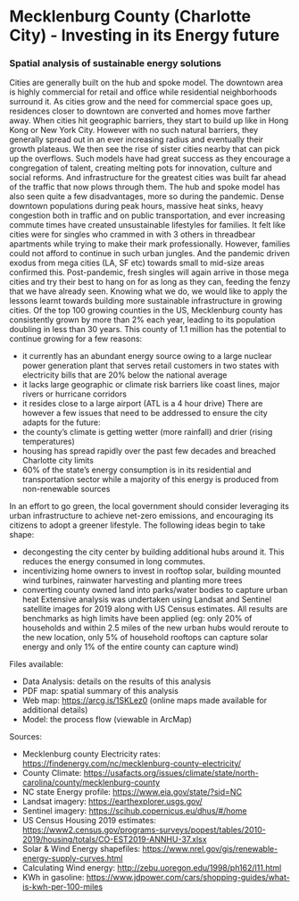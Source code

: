 # Mecklenburg County (Charlotte City) - Investing in its Energy future
### Spatial analysis of sustainable energy solutions

Cities are generally built on the hub and spoke model. The downtown area is highly commercial for retail and office while residential neighborhoods surround it. As cities grow and the need for commercial space goes up, residences closer to downtown are converted and homes move farther away. When cities hit geographic barriers, they start to build up like in Hong Kong or New York City. However with no such natural barriers, they generally spread out in an ever increasing radius and eventually their growth plateaus. We then see the rise of sister cities nearby that can pick up the overflows.
Such models have had great success as they encourage a congregation of talent, creating melting pots for innovation, culture and social reforms. And infrastructure for the greatest cities was built far ahead of the traffic that now plows through them. 
The hub and spoke model has also seen quite a few disadvantages, more so during the pandemic. Dense downtown populations during peak hours, massive heat sinks, heavy congestion both in traffic and on public transportation, and ever increasing commute times have created unsustainable lifestyles for families. It felt like cities were for singles who crammed in with 3 others in threadbear apartments while trying to make their mark professionally. However, families could not afford to continue in such urban jungles. And the pandemic driven exodus from mega cities (LA, SF etc) towards small to mid-size areas confirmed this. Post-pandemic, fresh singles will again arrive in those mega cities and try their best to hang on for as long as they can, feeding the fenzy that we have already seen.
Knowing what we do, we would like to apply the lessons learnt towards building more sustainable infrastructure in growing cities. Of the top 100 growing counties in the US, Mecklenburg county has consistently grown by more than 2% each year, leading to its population doubling in less than 30 years. This county of 1.1 million has the potential to continue growing for a few reasons: 
  - it currently has an abundant energy source owing to a large nuclear power generation plant that serves retail customers in two states with electricity bills that are 20% below the national average
  - it lacks large geographic or climate risk barriers like coast lines, major rivers or hurricane corridors
  - it resides close to a large airport (ATL is a 4 hour drive)
There are however a few issues that need to be addressed to ensure the city adapts for the future:
  - the county’s climate is getting wetter (more rainfall) and drier (rising temperatures)
  - housing has spread rapidly over the past few decades and breached Charlotte city limits
  - 60% of the state’s energy consumption is in its residential and transportation sector while a majority of this energy is produced from non-renewable sources

In an effort to go green, the local government should consider leveraging its urban infrastructure to achieve net-zero emissions, and encouraging its citizens to adopt a greener lifestyle. The following ideas begin to take shape:
  - decongesting the city center by building additional hubs around it. This reduces the energy consumed in long commutes.
  - incentivizing home owners to invest in rooftop solar, building mounted wind turbines, rainwater harvesting and planting more trees
  - converting county owned land into parks/water bodies to capture urban heat
Extensive analysis was undertaken using Landsat and Sentinel satellite images for 2019 along with US Census estimates. All results are benchmarks as high limits have been applied (eg: only 20% of households and within 2.5 miles of the new urban hubs would reroute to the new location, only 5% of household rooftops can capture solar energy and only 1% of the entire county can capture wind)

Files available: 
  - Data Analysis: details on the results of this analysis
  - PDF map: spatial summary of this analysis
  - Web map: https://arcg.is/1SKLez0 (online maps made available for additional details)
  - Model: the process flow (viewable in ArcMap)

Sources:
  - Mecklenburg county Electricity rates: https://findenergy.com/nc/mecklenburg-county-electricity/
  - County Climate: https://usafacts.org/issues/climate/state/north-carolina/county/mecklenburg-county
  - NC state Energy profile: https://www.eia.gov/state/?sid=NC
  - Landsat imagery: https://earthexplorer.usgs.gov/
  - Sentinel imagery: https://scihub.copernicus.eu/dhus/#/home
  - US Census Housing 2019 estimates: https://www2.census.gov/programs-surveys/popest/tables/2010-2019/housing/totals/CO-EST2019-ANNHU-37.xlsx
  - Solar & Wind Energy shapefiles: https://www.nrel.gov/gis/renewable-energy-supply-curves.html
  - Calculating Wind energy: http://zebu.uoregon.edu/1998/ph162/l11.html
  - KWh in gasoline: https://www.jdpower.com/cars/shopping-guides/what-is-kwh-per-100-miles
